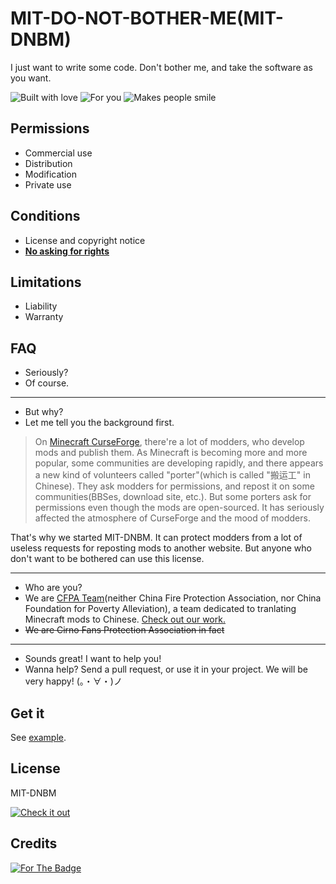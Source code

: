# MIT-DO-NOT-BOTHER-ME(MIT-DNBM)

I just want to write some code. Don't bother me, and take the software as you want.

![Built with love](https://forthebadge.com/images/badges/built-with-love.svg) ![For you](https://forthebadge.com/images/badges/for-you.svg) ![Makes people smile](https://forthebadge.com/images/badges/makes-people-smile.svg)

## Permissions

- Commercial use
- Distribution
- Modification
- Private use

## Conditions

- License and copyright notice
- [**No asking for rights**](#faq)

## Limitations

- Liability
- Warranty

## FAQ

- Seriously?
- Of course.

---

- But why?
- Let me tell you the background first.

> On [Minecraft CurseForge](https://minecraft.curseforge.com/), there're a lot of modders, who develop mods and publish them. As Minecraft is becoming more and more popular, some communities are developing rapidly, and there appears a new kind of volunteers called "porter"(which is called "搬运工" in Chinese). They ask modders for permissions, and repost it on some communities(BBSes, download site, etc.). But some porters ask for permissions even though the mods are open-sourced. It has seriously affected the atmosphere of CurseForge and the mood of modders.

That's why we started MIT-DNBM. It can protect modders from a lot of useless requests for reposting mods to another website. But anyone who don't want to be bothered can use this license.

---

- Who are you?
- We are [CFPA Team](https://cfpa.team/)(neither China Fire Protection Association, nor China Foundation for Poverty Alleviation), a team dedicated to tranlating Minecraft mods to Chinese. [Check out our work.](https://github.com/CFPAOrg/Minecraft-Mod-Language-Package)
- ~~We are Cirno Fans Protection Association in fact~~

---

- Sounds great! I want to help you!
- Wanna help? Send a pull request, or use it in your project. We will be very happy! (。・∀・)ノ

## Get it

See [example](https://github.com/CFPAOrg/MIT-DO-NOT-BOTHER-ME/blob/master/LICENSE_example.txt).

## License

MIT-DNBM

[![Check it out](https://forthebadge.com/images/badges/check-it-out.svg)](https://github.com/CFPAOrg/MIT-DO-NOT-BOTHER-ME/blob/master/LICENSE)

## Credits

[![For The Badge](https://forthebadge.com/images/badges/uses-badges.svg)](https://forthebadge.com)
